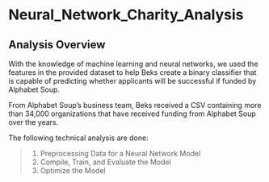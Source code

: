 # Neural_Network_Charity_Analysis

## Analysis Overview

With the knowledge of machine learning and neural networks, we used the features in the provided dataset to help Beks create a binary classifier that is capable of predicting whether applicants will be successful if funded by Alphabet Soup.

From Alphabet Soup’s business team, Beks received a CSV containing more than 34,000 organizations that have received funding from Alphabet Soup over the years. 

The following technical analysis are done:

> 1. Preprocessing Data for a Neural Network Model
> 2. Compile, Train, and Evaluate the Model
> 3. Optimize the Model
